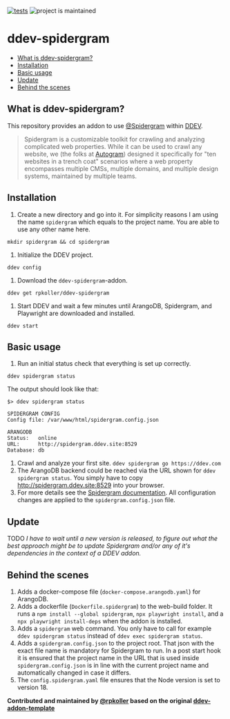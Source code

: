 [![tests](https://github.com/ddev/ddev-spidergram/actions/workflows/tests.yml/badge.svg)](https://github.com/ddev/ddev-spidergram/actions/workflows/tests.yml) ![project is maintained](https://img.shields.io/maintenance/yes/2024.svg)

# ddev-spidergram <!-- omit in toc -->

* [What is ddev-spidergram?](#what-is-ddev-spidergram)
* [Installation](#installation)
* [Basic usage](#basic-usage)
* [Update](#update)
* [Behind the scenes](#behind-the-scenes)

## What is ddev-spidergram?
This repository provides an addon to use [@Spidergram](https://github.com/autogram-is/spidergram) within [DDEV](https://ddev.readthedocs.io/).
>Spidergram is a customizable toolkit for crawling and analyzing complicated web properties.
> While it can be used to crawl any website, we (the folks at [Autogram](https://autogram.is/)) designed it specifically for "ten websites in a trench coat" scenarios where a web property encompasses multiple CMSs, multiple domains, and multiple design systems, maintained by multiple teams.

## Installation
1. Create a new directory and go into it. For simplicity reasons I am using the name `spidergram` which equals to the project name. You are able to use any other name here.
```
mkdir spidergram && cd spidergram
```

1. Initialize the DDEV project.
```
ddev config
```

1. Download the `ddev-spidergram`-addon.
```
ddev get rpkoller/ddev-spidergram
```

1. Start DDEV and wait a few minutes until ArangoDB, Spidergram, and Playwright are downloaded and installed.
```
ddev start
```

## Basic usage
1. Run an initial status check that everything is set up correctly.
```
ddev spidergram status
```
The output should look like that:
```
$> ddev spidergram status

SPIDERGRAM CONFIG
Config file: /var/www/html/spidergram.config.json

ARANGODB
Status:   online
URL:      http://spidergram.ddev.site:8529
Database: db
```
1. Crawl and analyze your first site.
```ddev spidergram go https://ddev.com```
1. The ArangoDB backend could be reached via the URL shown for `ddev spidergram status`. You simply have to copy http://spidergram.ddev.site:8529 into your browser.
1. For more details see the [Spidergram documentation](https://github.com/autogram-is/spidergram/tree/main/docs). All configuration changes are applied to the `spidergram.config.json` file.

## Update
TODO *I have to wait until a new version is released, to figure out what the best approach might be to update Spidergram and/or any of it's dependencies in the context of a DDEV addon.*

## Behind the scenes
1. Adds a docker-compose file (`docker-compose.arangodb.yaml`) for ArangoDB.
1. Adds a dockerfile (`Dockerfile.spidergram`) to the web-build folder. It runs a `npm install --global spidergram`, `npx playwright install`, and a `npx playwright install-deps` when the addon is installed.
1. Adds a `spidergram` web command. You only have to call for example `ddev spidergram status` instead of `ddev exec spidergram status`.
1. Adds a `spidergram.config.json` to the project root. That json with the exact file name is mandatory for Spidergram to run. In a post start hook it is ensured that the project name in the URL that is used inside `spidergram.config.json` is in line with the current project name and automatically changed in case it differs.
1. The `config.spidergram.yaml` file ensures that the Node version is set to version 18.

**Contributed and maintained by [@rpkoller](https://github.com/rpkoller) based on the original [ddev-addon-template](https://github.com/ddev/ddev-addon-template)**